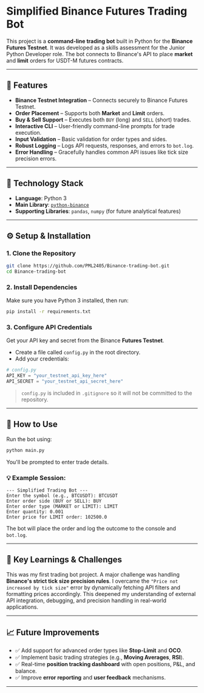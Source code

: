 # Simplified Binance Futures Trading Bot

This project is a **command-line trading bot** built in Python for the **Binance Futures Testnet**. It was developed as a skills assessment for the Junior Python Developer role. The bot connects to Binance's API to place **market** and **limit** orders for USDT-M futures contracts.

---

## 🚀 Features

* **Binance Testnet Integration** – Connects securely to Binance Futures Testnet.
* **Order Placement** – Supports both **Market** and **Limit** orders.
* **Buy & Sell Support** – Executes both `BUY` (long) and `SELL` (short) trades.
* **Interactive CLI** – User-friendly command-line prompts for trade execution.
* **Input Validation** – Basic validation for order types and sides.
* **Robust Logging** – Logs API requests, responses, and errors to `bot.log`.
* **Error Handling** – Gracefully handles common API issues like tick size precision errors.

---

## 🧰 Technology Stack

* **Language**: Python 3
* **Main Library**: [`python-binance`](https://github.com/sammchardy/python-binance)
* **Supporting Libraries**: `pandas`, `numpy` (for future analytical features)

---

## ⚙️ Setup & Installation

### 1. Clone the Repository

```bash
git clone https://github.com/PML2405/Binance-trading-bot.git
cd Binance-trading-bot
```

### 2. Install Dependencies

Make sure you have Python 3 installed, then run:

```bash
pip install -r requirements.txt
```

### 3. Configure API Credentials

Get your API key and secret from the Binance **Futures Testnet**.

* Create a file called `config.py` in the root directory.
* Add your credentials:

```python
# config.py
API_KEY = "your_testnet_api_key_here"
API_SECRET = "your_testnet_api_secret_here"
```

> `config.py` is included in `.gitignore` so it will not be committed to the repository.

---

## 🧪 How to Use

Run the bot using:

```bash
python main.py
```

You'll be prompted to enter trade details.

### 💡 Example Session:

```
--- Simplified Trading Bot ---
Enter the symbol (e.g., BTCUSDT): BTCUSDT
Enter order side (BUY or SELL): BUY
Enter order type (MARKET or LIMIT): LIMIT
Enter quantity: 0.001
Enter price for LIMIT order: 102500.0
```

The bot will place the order and log the outcome to the console and `bot.log`.

---

## 📘 Key Learnings & Challenges

This was my first trading bot project. A major challenge was handling **Binance's strict tick size precision rules**. I overcame the `"Price not increased by tick size"` error by dynamically fetching API filters and formatting prices accordingly. This deepened my understanding of external API integration, debugging, and precision handling in real-world applications.

---

## 📈 Future Improvements

* ✅ Add support for advanced order types like **Stop-Limit** and **OCO**.
* ✅ Implement basic trading strategies (e.g., **Moving Averages**, **RSI**).
* ✅ Real-time **position tracking dashboard** with open positions, P\&L, and balance.
* ✅ Improve **error reporting** and **user feedback** mechanisms.

---
